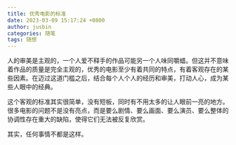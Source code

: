 ```yaml
---
title: 优秀电影的标准
date: 2023-03-09 15:17:24 +0800
author: jusbin
categories: 随笔
tags: 随想
---
```

人的审美是主观的，一个人爱不释手的作品可能另一个人味同嚼蜡。但这并不意味着作品的质量是完全主观的，优秀的电影至少有着共同的特点，有着客观存在的某些因素。在迈过这道门槛之后，结合每个人个人的经历和审美，打动人心，成为某些人眼中的经典。

这个客观的标准其实很简单，没有短板，同时有不用太多的让人眼前一亮的地方。很多电影的问题不是没有亮点，而是要么剧情、要么画面、要么演员、要么整体的协调性存在重大的缺陷，使得它们无法被反复欣赏。

其实，任何事情不都是这样。
